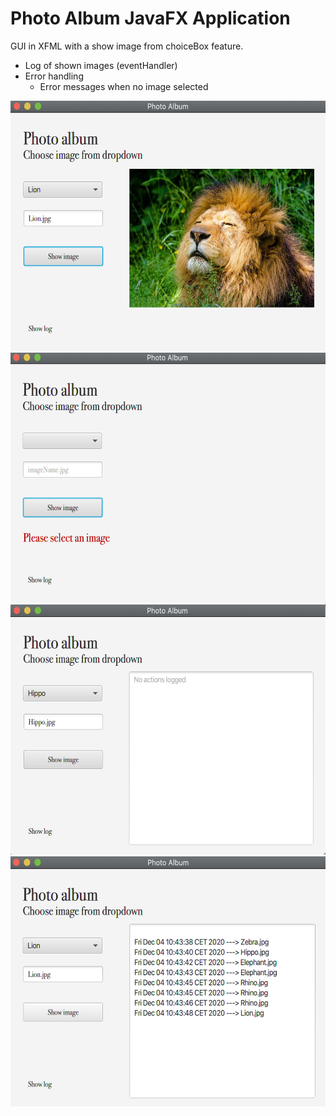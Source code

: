 # Photo Album JavaFX Application 

GUI in XFML with a show image from choiceBox feature. 
- Log of shown images  (eventHandler<Action>)
- Error handling 
  - Error messages when no image selected

<img src="https://github.com/sasaje/PhotoAlbumJavaFX/blob/master/src/preview/PhotoAlbum.png" height="400" width="600">
<img src="https://github.com/sasaje/PhotoAlbumJavaFX/blob/master/src/preview/errorMessage.png" height="400" width="600">
<img src="https://github.com/sasaje/PhotoAlbumJavaFX/blob/master/src/preview/logFeature.png" height="400" width="600">
<img src="https://github.com/sasaje/PhotoAlbumJavaFX/blob/master/src/preview/logFeatureWithContent.png" height="400" width="600">
